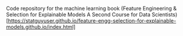 Code repository for the machine learning book (Feature Engineering & Selection for Explainable Models A Second Course for Data Scientists)[https://statguyuser.github.io/feature-engg-selection-for-explainable-models.github.io/index.html]
